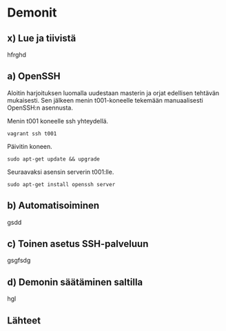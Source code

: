 # Demonit

## x) Lue ja tiivistä

hfrghd

## a) OpenSSH

Aloitin harjoituksen luomalla uudestaan masterin ja orjat edellisen tehtävän mukaisesti. Sen jälkeen menin t001-koneelle tekemään manuaalisesti OpenSSH:n asennusta.

Menin t001 koneelle ssh yhteydellä.

    vagrant ssh t001

Päivitin koneen.

    sudo apt-get update && upgrade

Seuraavaksi asensin serverin t001:lle.

    sudo apt-get install openssh server

## b) Automatisoiminen

gsdd

## c) Toinen asetus SSH-palveluun

gsgfsdg

## d) Demonin säätäminen saltilla

hgl

## Lähteet
